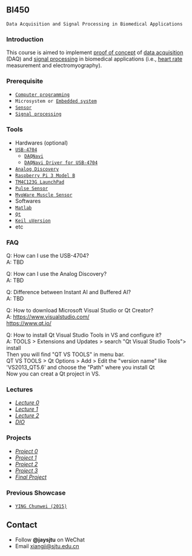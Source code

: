 ## BI450
`Data Acquisition and Signal Processing in Biomedical Applications`
### Introduction
This course is aimed to implement [proof of concept](https://en.wikipedia.org/wiki/Proof_of_concept) of [data acquisition](https://en.wikipedia.org/wiki/Data_acquisition) (DAQ) and [signal processing](https://en.wikipedia.org/wiki/Signal_processing) in biomedical applications (i.e., [heart rate](https://en.wikipedia.org/wiki/Heart_rate) measurement and electromyography).
### Prerequisite
* [`Computer programming`](https://en.wikipedia.org/wiki/Computer_programming)
* `Microsystem or `[`Embedded system`](https://en.wikipedia.org/wiki/Embedded_system)
* [`Sensor`](https://en.wikipedia.org/wiki/Sensor)
* [`Signal processing`](https://en.wikipedia.org/wiki/Signal_processing)  

### Tools
* Hardwares (optional)
 * [`USB-4704`](http://www.advantech.com.cn/products/1-2mlkno/usb-4704/mod_4d0800cc-f6fd-402a-9782-24cd0ffdaf42)
    * [`DAQNavi`](http://support.advantech.com/Support/DownloadSRDetail_New.aspx?SR_ID=1-13L33UP&Doc_Source=Download)
    * [`DAQNavi Driver for USB-4704`](http://support.advantech.com/Support/DownloadSRDetail_New.aspx?SR_ID=1-IM07EN&Doc_Source=Download)
 * [`Analog Discovery`](https://reference.digilentinc.com/reference/instrumentation/analog-discovery/start?redirect=1id=analog_discovery/analog_discovery)
 * [`Raspberry Pi 3 Model B`](https://www.raspberrypi.org/products/raspberry-pi-3-model-b/)
 * [`TM4C123G LaunchPad`](http://www.ti.com/tool/ek-tm4c123gxl)
 * [`Pulse Sensor`](http://pulsesensor.com/)
 * [`MyoWare Muscle Sensor`](http://www.advancertechnologies.com/p/myoware.html)
* Softwares
 * [`Matlab`](https://en.wikipedia.org/wiki/MATLAB)
 * [`Qt`](http://www.qt.io/)
 * [`Keil uVersion`](http://www.keil.com/download/product/)
 * etc

### FAQ
Q: How can I use the USB-4704?  
A: TBD  

Q: How can I use the Analog Discovery?  
A: TBD  

Q: Difference between Instant AI and Buffered AI?</br>
A: TBD</br>

Q: How to download Microsoft Visual Studio or Qt Creator?</br>
A: https://www.visualstudio.com/</br>
   https://www.qt.io/</br>
   
Q: How to install Qt Visual Studio Tools in VS and configure it?</br>
A: TOOLS > Extensions and Updates > search "Qt Visual Studio Tools"> install</br>
   Then you will find "QT VS TOOLS" in menu bar. </br>
   QT VS TOOLS > Qt Options > Add > Edit the "version name" like 'VS2013_QT5.6' and choose the "Path" where you install Qt</br>
   Now you can creat a Qt project in VS.</br>




### Lectures
* [*Lecture 0*](https://github.com/SJTUCourse/BI450/blob/master/Lectures/2016%20Fall/Lecture%200/Lecture%200.ppt)
* [*Lecture 1*](https://github.com/SJTUCourse/BI450/blob/master/Lectures/2016%20Fall/Lecture%201/Lecture%201.ppt)
* [*Lecture 2*](https://github.com/SJTUCourse/BI450/blob/master/Lectures/2016%20Fall/Lecture%202/Lecture%202.ppt)
* [*DIO*](https://github.com/SJTUCourse/BI450/blob/master/Lectures/2015%20Fall/Lecture%202%20(DIO%20Introduction).ppt)

### Projects
* [*Project 0*](https://github.com/SJTUCourse/BI450/blob/master/Projects/2016%20Fall/Project%200.pdf)
* [*Project 1*](https://github.com/SJTUCourse/BI450/blob/master/Projects/2016%20Fall/Project%201.pdf)
* [*Project 2*](https://github.com/SJTUCourse/BI450/blob/master/Projects/2016%20Fall/Project%202.pdf)
* [*Project 3*](https://github.com/SJTUCourse/BI450/blob/master/Projects/2016%20Fall/Project%203.pdf)
* [*Final Project*](https://github.com/SJTUCourse/BI450/blob/master/Projects/2016%20Fall/Final%20Project.pdf)

### Previous Showcase
* [`YING Chunwei (2015)`](http://v.youku.com/v_show/id_XMTM3NDI3NjA4OA==.html?from=s1.8-1-1.2)

## Contact
* Follow **@jaysjtu** on WeChat
* Email [xiangji@sjtu.edu.cn](mailto:xiangji@sjtu.edu.cn)
